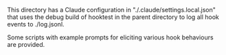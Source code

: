 
This directory has a Claude configuration in "./.claude/settings.local.json"
that uses the debug build of hooktest in the parent directory to log all hook
events to ./log.jsonl.

Some scripts with example prompts for eliciting various hook behaviours are
provided.
